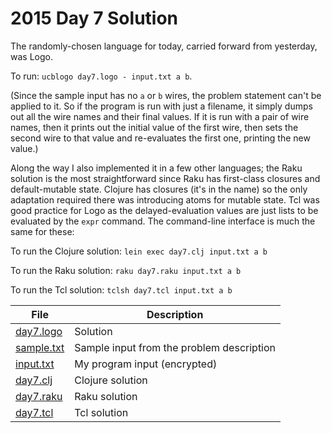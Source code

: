 # 2015 Day 7 Solution
The randomly-chosen language for today, carried forward from yesterday, was
Logo. 

To run: `ucblogo day7.logo - input.txt a b`.

(Since the sample input has no `a` or `b` wires, the problem statement can't
be applied to it. So if the program is run with just a filename, it simply
dumps out all the wire names and their final values. If it is run with a pair
of wire names, then it prints out the initial value of the first wire,
then sets the second wire to that value and re-evaluates the first one,
printing the new value.)

Along the way I also implemented it in a few other languages; the Raku solution
is the most straightforward since Raku has first-class closures and
default-mutable state.  Clojure has closures (it's in the name) so the only
adaptation required there was introducing atoms for mutable state. Tcl was good
practice for Logo as the delayed-evaluation values are just
lists to be evaluated by the `expr` command. The command-line interface is much the same
for these:

To run the Clojure solution: `lein exec day7.clj input.txt a b`

To run the Raku  solution:   `raku day7.raku input.txt a b`

To run the Tcl solution:     `tclsh day7.tcl input.txt a b`

|File|Description
|---|--------|
|[day7.logo](day7.logo)   | Solution |
|[sample.txt](sample.txt) | Sample input from the problem description |
|[input.txt](input.txt)   | My program input (encrypted) |
|[day7.clj](day7.clj)     | Clojure solution |
|[day7.raku](day7.raku)   | Raku solution |
|[day7.tcl](day7.tcl)     | Tcl solution |
